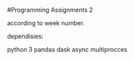#Programming Assignments 2

according to week number.

dependisies:

python 3
pandas
dask
async
multiprocces
